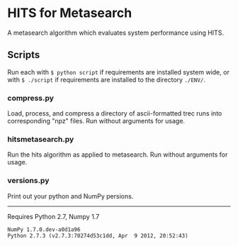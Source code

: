 # HITS for Metasearch

A metasearch algorithm which evaluates system performance using HITS.

## Scripts

Run each with `$ python script` if requirements are installed system wide, or with `$ ./script` if requirements are installed to the directory `./ENV/`.

### compress.py

Load, process, and compress a directory of ascii-formatted trec runs into corresponding "npz" files. Run without arguments for usage.

### hitsmetasearch.py

Run the hits algorithm as applied to metasearch. Run without arguments for usage.

### versions.py

Print out your python and NumPy persions.

---

Requires Python 2.7, Numpy 1.7

    NumPy 1.7.0.dev-a0d1a96
    Python 2.7.3 (v2.7.3:70274d53c1dd, Apr  9 2012, 20:52:43) 